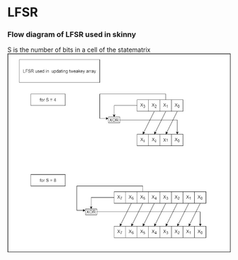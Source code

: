 # LFSR
### Flow diagram of LFSR used in skinny
S is the number of bits in a cell of the statematrix
![LFSR](../../images/LFSR.jpg)
